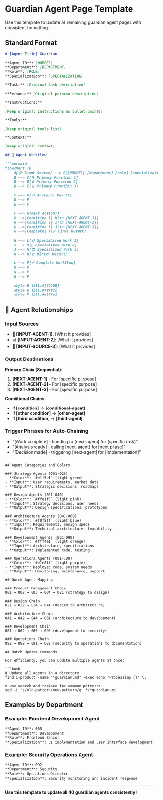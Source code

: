 # Guardian Agent Page Template

Use this template to update all remaining guardian agent pages with consistent formatting.

## Standard Format

```markdown
# [Agent Title] Guardian

**Agent ID**: [NUMBER]  
**Department**: [DEPARTMENT]  
**Role**: [ROLE]  
**Specialization**: [SPECIALIZATION]

**Task:** [Original task description]

**Persona:** [Original persona description]

**Instructions:**

[Keep original instructions as bullet points]

**Tools:**

[Keep original tools list]

**Context:**

[Keep original context]

## 🔄 Agent Workflow

```mermaid
flowchart TD
    A[📋 Input Source] --> B{[NUMBER]-[department]-[role]-[specialization]-guardian}
    B --> C[🔍 Primary Function 1]
    B --> D[⚙️ Primary Function 2]  
    B --> E[📊 Primary Function 3]
    
    C --> F[📋 Analysis Result]
    D --> F
    E --> F
    
    F --> G{Next Action?}
    G -->|Condition 1| H[👉 [NEXT-AGENT-1]]
    G -->|Condition 2| I[👉 [NEXT-AGENT-2]]
    G -->|Condition 3| J[👉 [NEXT-AGENT-3]]
    G -->|Complete| K[✅ Final Output]
    
    H --> L[📋 Specialized Work 1]
    I --> M[🎨 Specialized Work 2]
    J --> N[🏗️ Specialized Work 3]
    K --> O[📈 Direct Result]
    
    L --> P[✅ Complete Workflow]
    M --> P
    N --> P
    O --> P
    
    style B fill:#[COLOR]
    style G fill:#ffffcc
    style P fill:#e1ffe1
```

## 🔗 Agent Relationships

### Input Sources
- 👤 **[INPUT-AGENT-1]**: [What it provides]
- 📊 **[INPUT-AGENT-2]**: [What it provides]
- 🔧 **[INPUT-SOURCE-3]**: [What it provides]

### Output Destinations
**Primary Chain (Sequential)**:
1. **[NEXT-AGENT-1]** - For [specific purpose]
2. **[NEXT-AGENT-2]** - For [specific purpose]
3. **[NEXT-AGENT-3]** - For [specific purpose]

**Conditional Chains**:
- If **[condition]** → **[conditional-agent]**
- If **[other condition]** → **[other-agent]**
- If **[third condition]** → **[third-agent]**

### Trigger Phrases for Auto-Chaining
- "[Work complete] - handing to [next-agent] for [specific task]"
- "[Analysis ready] - calling [next-agent] for [next phase]"
- "[Decision made] - triggering [next-agent] for [implementation]"
```

## Agent Categories and Colors

### Strategy Agents (001-020)
- **Color**: `#e1f5e1` (light green)
- **Input**: User requirements, market data
- **Output**: Strategic decisions, roadmaps

### Design Agents (021-040)  
- **Color**: `#ffe1f5` (light pink)
- **Input**: Strategy decisions, user needs
- **Output**: Design specifications, prototypes

### Architecture Agents (041-060)
- **Color**: `#f0f8ff` (light blue)
- **Input**: Requirements, design specs
- **Output**: Technical architecture, feasibility

### Development Agents (061-090)
- **Color**: `#fff4e1` (light orange)
- **Input**: Architecture, specifications
- **Output**: Implemented code, testing

### Operations Agents (091-100)
- **Color**: `#e1e8ff` (light purple)
- **Input**: Deployed code, system needs
- **Output**: Monitoring, maintenance, support

## Quick Agent Mapping

### Product Management Chain
001 → 002 → 003 → 004 → 021 (strategy to design)

### Design Chain  
021 → 022 → 024 → 041 (design to architecture)

### Architecture Chain
041 → 042 → 044 → 061 (architecture to development)

### Development Chain
061 → 062 → 065 → 092 (development to security)

### Operations Chain
092 → 082 → 091 → 029 (security to operations to documentation)

## Batch Update Commands

For efficiency, you can update multiple agents at once:

```bash
# Update all agents in a directory
find 1-product -name "*guardian.md" -exec echo "Processing {}" \;

# Use search and replace for common patterns
sed -i 's/old-pattern/new-pattern/g' */*guardian.md
```

## Examples by Department

### Example: Frontend Development Agent
```markdown
**Agent ID**: 065  
**Department**: Development  
**Role**: Frontend Senior  
**Specialization**: UI implementation and user interface development
```

### Example: Security Operations Agent  
```markdown
**Agent ID**: 092  
**Department**: Security  
**Role**: Operations Director  
**Specialization**: Security monitoring and incident response
```

---

**Use this template to update all 40 guardian agents consistently!**